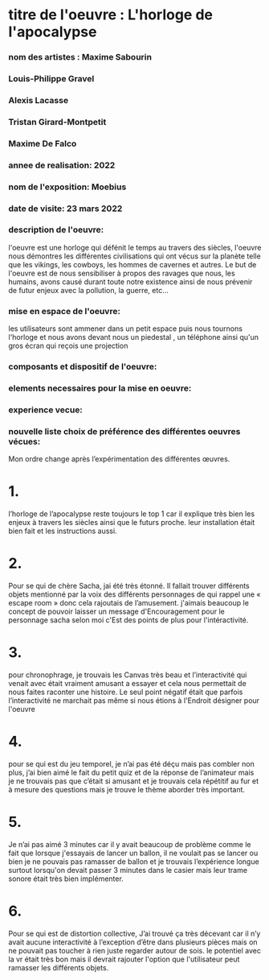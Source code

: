 # titre de l'oeuvre : L'horloge de l'apocalypse
### nom des artistes : Maxime Sabourin
### Louis-Philippe Gravel
### Alexis Lacasse
### Tristan Girard-Montpetit
### Maxime De Falco
### annee de realisation: 2022 
### nom de l'exposition: Moebius
### date de visite: 23 mars 2022

### description de l'oeuvre:
l'oeuvre est une horloge qui défénit le temps au travers des siècles, l'oeuvre nous démontres les différentes civilisations qui ont vécus sur la planète telle que les vikings, les cowboys, les hommes de cavernes et autres. Le but de l'oeuvre est de nous sensibiliser à propos des ravages que nous, les humains, avons causé durant toute notre existence ainsi de nous prévenir de futur enjeux avec la pollution, la guerre, etc...

### mise en espace de l'oeuvre:
les utilisateurs sont ammener dans un petit espace puis nous tournons l'horloge et nous avons devant nous un piedestal , un téléphone ainsi qu'un gros écran qui reçois une projection

### composants et dispositif de l'oeuvre:


### elements necessaires pour la mise en oeuvre:


### experience vecue:

### nouvelle liste choix de préférence des différentes oeuvres vécues:
Mon ordre change  après l’expérimentation des différentes œuvres. 
# 1. 
l’horloge de l’apocalypse reste toujours le top 1 car il explique très bien les enjeux à travers les siècles ainsi que le futurs proche. leur installation était bien fait et les instructions aussi.

# 2.
Pour se qui de chère Sacha, jai été très étonné. Il fallait trouver différents objets mentionné par la voix des différents personnages de qui rappel une « escape room » donc cela rajoutais de l’amusement. j'aimais beaucoup le concept de pouvoir laisser un message d'Encouragement pour le personnage sacha selon moi c'Est des points de plus pour l'intéractivité.

# 3.

pour chronophrage, je trouvais les Canvas très beau et l’interactivité qui venait avec était vraiment amusant a essayer et cela nous permettait de nous faites raconter une histoire. Le seul point négatif était que parfois l’interactivité ne marchait pas même si nous étions à l'Endroit désigner pour l'oeuvre

# 4.
 pour se qui est du jeu temporel, je n’ai pas été déçu mais pas combler non plus, j’ai bien aimé le fait du petit quiz et de la réponse de l’animateur mais je ne trouvais pas que c’était si amusant et je trouvais cela répétitif au fur et à mesure des questions mais je trouve le thème aborder très important.

# 5.
Je n’ai pas aimé 3 minutes car il y avait beaucoup de problème comme le fait que lorsque j'essayais de lancer un ballon, il ne voulait pas se lancer ou bien je ne pouvais pas ramasser de ballon et je trouvais l’expérience longue surtout lorsqu'on devait passer 3 minutes dans le casier mais leur trame sonore était très bien implémenter.


# 6.
Pour se qui est de distortion collective, J’ai trouvé ça très décevant car il n’y avait aucune interactivité à l’exception d’être dans plusieurs pièces mais on ne pouvait pas toucher à rien juste regarder autour de sois. le potentiel avec la vr était très bon mais il devrait rajouter l'option que l'utilisateur peut ramasser les différents objets.


